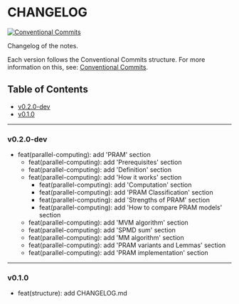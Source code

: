 <h1>CHANGELOG</h1>

[![Conventional Commits](https://img.shields.io/badge/Conventional%20Commits-1.0.0-%23FE5196?logo=conventionalcommits&logoColor=white)](https://conventionalcommits.org)

Changelog of the notes.

Each version follows the Conventional Commits structure. For more information on this, see: [Conventional Commits](https://www.conventionalcommits.org/en/v1.0.0/).


<h2>Table of Contents</h2>

- [v0.2.0-dev](#v020-dev)
- [v0.1.0](#v010)

--------------------

### v0.2.0-dev

- feat(parallel-computing): add 'PRAM' section
  - feat(parallel-computing): add 'Prerequisites' section
  - feat(parallel-computing): add 'Definition' section
  - feat(parallel-computing): add 'How it works' section
    - feat(parallel-computing): add 'Computation' section
    - feat(parallel-computing): add 'PRAM Classification' section
    - feat(parallel-computing): add 'Strengths of PRAM' section
    - feat(parallel-computing): add 'How to compare PRAM models' section
  - feat(parallel-computing): add 'MVM algorithm' section
  - feat(parallel-computing): add 'SPMD sum' section
  - feat(parallel-computing): add 'MM algorithm' section
  - feat(parallel-computing): add 'PRAM variants and Lemmas' section
  - feat(parallel-computing): add 'PRAM implementation' section

--------------------

### v0.1.0

- feat(structure): add CHANGELOG.md
